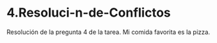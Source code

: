 # 4.Resoluci-n-de-Conflictos

Resolución de la pregunta 4 de la tarea.
Mi comida favorita es la pizza.



